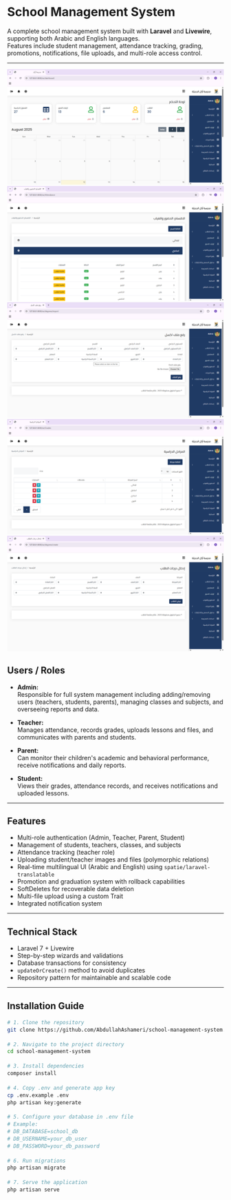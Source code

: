 # School Management System

A complete school management system built with **Laravel** and **Livewire**, supporting both Arabic and English languages.  
Features include student management, attendance tracking, grading, promotions, notifications, file uploads, and multi-role access control.

---

![Admin Dashboard](screenshots/dashboard.png)
![Attendance](screenshots/attendance.png)
![Upload Excel grades file](screenshots/excel.png)
![Academic stages](screenshots/academicstages.png)
![Raise grades](screenshots/raisegrades.png)

## Users / Roles

- **Admin:**  
  Responsible for full system management including adding/removing users (teachers, students, parents), managing classes and subjects, and overseeing reports and data.

- **Teacher:**  
  Manages attendance, records grades, uploads lessons and files, and communicates with parents and students.

- **Parent:**  
  Can monitor their children's academic and behavioral performance, receive notifications and daily reports.

- **Student:**  
  Views their grades, attendance records, and receives notifications and uploaded lessons.

---

## Features

- Multi-role authentication (Admin, Teacher, Parent, Student)  
- Management of students, teachers, classes, and subjects  
- Attendance tracking (teacher role)  
- Uploading student/teacher images and files (polymorphic relations)  
- Real-time multilingual UI (Arabic and English) using `spatie/laravel-translatable`  
- Promotion and graduation system with rollback capabilities  
- SoftDeletes for recoverable data deletion  
- Multi-file upload using a custom Trait  
- Integrated notification system  

---

## Technical Stack

- Laravel 7 + Livewire  
- Step-by-step wizards and validations  
- Database transactions for consistency  
- `updateOrCreate()` method to avoid duplicates  
- Repository pattern for maintainable and scalable code  

---

## Installation Guide

```bash
# 1. Clone the repository
git clone https://github.com/AbdullahAshameri/school-management-system.git

# 2. Navigate to the project directory
cd school-management-system

# 3. Install dependencies
composer install

# 4. Copy .env and generate app key
cp .env.example .env
php artisan key:generate

# 5. Configure your database in .env file
# Example:
# DB_DATABASE=school_db
# DB_USERNAME=your_db_user
# DB_PASSWORD=your_db_password

# 6. Run migrations
php artisan migrate

# 7. Serve the application
php artisan serve

